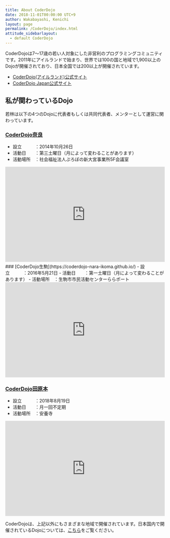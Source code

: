 ```yaml
---
title: About CoderDojo
date: 2018-11-01T00:00:00 UTC+9
author: Wakabayashi, Kenichi
layout: page
permalink: /CoderDojo/index.html
attitude_sidebarlayout:
  - default CoderDojo
---
```


CoderDojoは7〜17歳の若い人対象にした非営利のプログラミングコミュニティです。2011年にアイルランドで始まり、世界では100の国と地域で1,900以上のDojoが開催されており、日本全国では200以上が開催されています。
- [CoderDojo(アイルランド)公式サイト](https://coderdojo.com/)
- [CoderDojo Japan公式サイト](https://coderdojo.jp/)

## 私が関わっているDojo
若林は以下の4つのDojoに代表者もしくは共同代表者、メンターとして運営に関わっています。

### [CoderDojo奈良](https://coderdojo-nara-ikoma.github.io/)
<a href="https://www.facebook.com/CoderDojoNara/" target="_blank"><i class="fa fa-facebook fa-2x"></i></a>
<a href="https://twitter.com/CoderDojoNara" target="_blank"><i class="fa fa-twitter fa-2x"></i></a>
- 設立　　　：2014年10月26日
- 活動日　　：第三土曜日（月によって変わることがあります）
- 活動場所　：社会福祉法人ぷろぼの新大宮事業所5F会議室

<iframe src="https://www.google.com/maps/embed?pb=!1m18!1m12!1m3!1d1640.4164628611582!2d135.81252473253886!3d34.68416594997671!2m3!1f0!2f0!3f0!3m2!1i1024!2i768!4f13.1!3m3!1m2!1s0x0%3A0x7704280a62f8de05!2zRmVsbG93IFNoaXAgQ2VudGVyIO-8iOOBt-OCjeOBvOOBrumjn-Wggu-8iQ!5e0!3m2!1sja!2sjp!4v1515917883997" width="100%" height="300" frameborder="0" style="border:0" allowfullscreen></iframe>
　
### [CoderDojo生駒](https://coderdojo-nara-ikoma.github.io/)
<a href="https://www.facebook.com/CoderDojoNara/" target="_blank"><i class="fa fa-facebook fa-2x"></i></a>
<a href="https://twitter.com/CoderDojoNara" target="_blank"><i class="fa fa-twitter fa-2x"></i></a>
- 設立　　　：2016年5月21日
- 活動日　　：第一土曜日（月によって変わることがあります）
- 活動場所　：生駒市市民活動センターららポート

<iframe src="https://www.google.com/maps/embed?pb=!1m18!1m12!1m3!1d3280.525501527698!2d135.6960562148688!3d34.69192329119674!2m3!1f0!2f0!3f0!3m2!1i1024!2i768!4f13.1!3m3!1m2!1s0x600123b9089edb75%3A0x72f3641027e35691!2z55Sf6aeS5biC5b255omAIOW4guawkea0u-WLleaOqOmAsuOCu-ODs-OCv-ODvOOCieOCieODneODvOODiA!5e0!3m2!1sja!2sjp!4v1460431723394" width="100%" height="300" frameborder="0" style="border:0" allowfullscreen></iframe>

### [CoderDojo田原本](https://coderdojo-tawaramoto.github.io/)
<a href="https://www.facebook.com/CoderDojoTawaramoto/" target="_blank"><i class="fa fa-facebook fa-2x"></i></a>
- 設立　　　：2018年8月19日
- 活動日　　：月一回不定期
- 活動場所　：安養寺

<iframe src="https://www.google.com/maps/embed?pb=!1m18!1m12!1m3!1d3285.5484765918122!2d135.79204795055682!3d34.5649859803737!2m3!1f0!2f0!3f0!3m2!1i1024!2i768!4f13.1!3m3!1m2!1s0x600133d4176ea5f1%3A0xf6a4400d529e01a9!2z5a6J6aSK5a-6!5e0!3m2!1sja!2sjp!4v1532757944937" width="100%" height="300" frameborder="0" style="border:0" allowfullscreen></iframe>

CoderDojoは、上記以外にもさまざまな地域で開催されています。日本国内で開催されているDojoについては、[こちら](https://coderdojo.jp/)をご覧ください。
